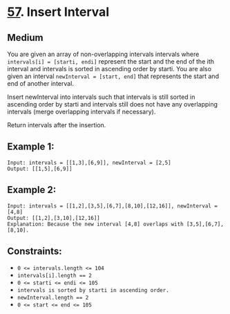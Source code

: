 # [57](https://leetcode.com/problems/insert-interval/). Insert Interval

## Medium
You are given an array of non-overlapping intervals intervals where `intervals[i] = [starti, endi]` represent the start and the end of the ith interval and intervals is sorted in ascending order by starti. You are also given an interval `newInterval = [start, end]` that represents the start and end of another interval.

Insert newInterval into intervals such that intervals is still sorted in ascending order by starti and intervals still does not have any overlapping intervals (merge overlapping intervals if necessary).

Return intervals after the insertion.

## Example 1:
```
Input: intervals = [[1,3],[6,9]], newInterval = [2,5]
Output: [[1,5],[6,9]]
```

## Example 2:
```
Input: intervals = [[1,2],[3,5],[6,7],[8,10],[12,16]], newInterval = [4,8]
Output: [[1,2],[3,10],[12,16]]
Explanation: Because the new interval [4,8] overlaps with [3,5],[6,7],[8,10].
 ```

## Constraints:

- `0 <= intervals.length <= 104`
- `intervals[i].length == 2`
- `0 <= starti <= endi <= 105`
- `intervals is sorted by starti in ascending order.`
- `newInterval.length == 2`
- `0 <= start <= end <= 105`